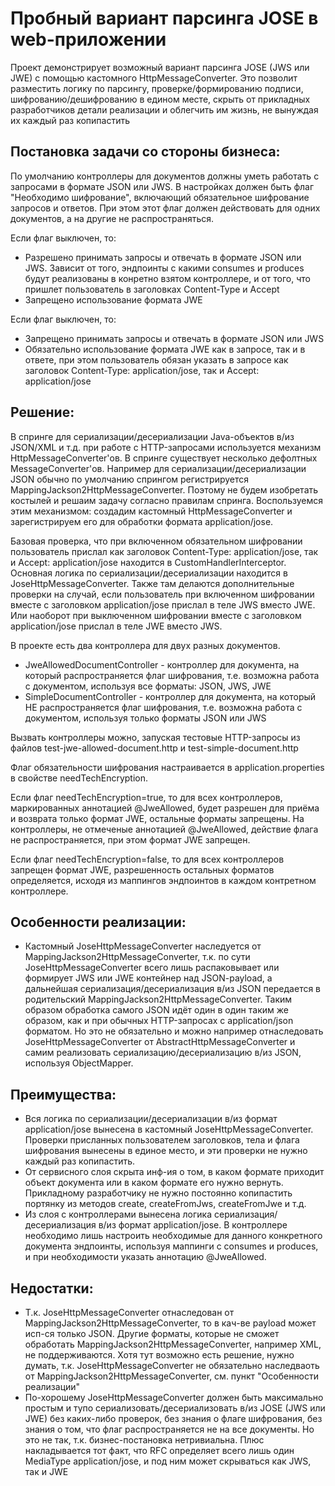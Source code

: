 # Пробный вариант парсинга JOSE в web-приложении

Проект демонстрирует возможный вариант парсинга JOSE (JWS или JWE) с помощью кастомного HttpMessageConverter. 
Это позволит разместить логику по парсингу, проверке/формированию подписи, шифрованию/дешифрованию в едином месте, 
скрыть от прикладных разработчиков детали реализации и облегчить им жизнь, не вынуждая их каждый раз копипастить

## Постановка задачи со стороны бизнеса:

По умолчанию контроллеры для документов должны уметь работать с запросами в формате JSON или JWS. 
В настройках должен быть флаг "Необходимо шифрование", включающий обязательное шифрование запросов и ответов. 
При этом этот флаг должен действовать для одних документов, а на другие не распространяться.

Если флаг выключен, то:
* Разрешено принимать запросы и отвечать в формате JSON или JWS. 
  Зависит от того, эндпоинты с какими consumes и produces будут реализованы в конретно взятом контроллере, 
  и от того, что пришлет пользователь в заголовках Content-Type и Accept
* Запрещено использование формата JWE

Если флаг выключен, то:
* Запрещено принимать запросы и отвечать в формате JSON или JWS
* Обязательно использование формата JWE как в запросе, так и в ответе, 
  при этом пользователь обязан указать в запросе как заголовок Content-Type: application/jose, так и Accept: application/jose

## Решение:

В спринге для сериализации/десериализации Java-объектов в/из JSON/XML и т.д. при работе с HTTP-запросами используется механизм HttpMessageConverter'ов.
В спринге существует несколько дефолтных MessageConverter'ов. 
Например для сериализации/десериализации JSON обычно по умолчанию спрингом регистрируется MappingJackson2HttpMessageConverter.
Поэтому не будем изобретать костылей и решаим задачу согласно правилам спринга. 
Воспользуемся этим механизмом: создадим кастомный HttpMessageConverter и зарегистрируем его для обработки формата application/jose.

Базовая проверка, что при включенном обязательном шифровании пользователь прислал как заголовок Content-Type: application/jose, так и Accept: application/jose
находится в CustomHandlerInterceptor.
Основная логика по сериализации/десериализации находится в JoseHttpMessageConverter. Также там делаются дополнительные проверки на случай,
если пользователь при включенном шифровании вместе с заголовком application/jose прислал в теле JWS вместо JWE. 
Или наоборот при выключенном шифровании вместе с заголовком application/jose прислал в теле JWE вместо JWS.

В проекте есть два контроллера для двух разных документов. 
* JweAllowedDocumentController - контроллер для документа, на который распространяется флаг шифрования, т.е. возможна работа с документом, используя все форматы: JSON, JWS, JWE
* SimpleDocumentController - контроллер для документа, на который НЕ распространяется флаг шифрования, т.е. возможна работа с документом, используя только форматы JSON или JWS

Вызвать контроллеры можно, запуская тестовые HTTP-запросы из файлов test-jwe-allowed-document.http и test-simple-document.http

Флаг обязательности шифрования настраивается в application.properties в свойстве needTechEncryption.

Если флаг needTechEncryption=true, то для всех контроллеров, маркированных аннотацией @JweAllowed, будет разрешен 
для приёма и возврата только формат JWE, остальные форматы запрещены.
На контроллеры, не отмеченые аннотацией @JweAllowed, действие флага не распространяется, при этом формат JWE запрещен.

Если флаг needTechEncryption=false, то для всех контроллеров запрещен формат JWE, разрешенность остальных форматов определяется, 
исходя из маппингов эндпоинтов в каждом контретном контроллере.

## Особенности реализации:
* Кастомный JoseHttpMessageConverter наследуется от MappingJackson2HttpMessageConverter, 
т.к. по сути JoseHttpMessageConverter всего лишь распаковывает или формирует JWS или JWE контейнер над JSON-payload,
а дальнейшая сериализация/десериализация в/из JSON передается в родительский MappingJackson2HttpMessageConverter.
Таким образом обработка самого JSON идёт один в один таким же образом, как и при обычных HTTP-запросах с application/json форматом.
Но это не обязательно и можно например отнаследовать JoseHttpMessageConverter от AbstractHttpMessageConverter и самим реализовать
сериализацию/десериализацию в/из JSON, используя ObjectMapper.

## Преимущества:
* Вся логика по сериализации/десериализации в/из формат application/jose вынесена в кастомный JoseHttpMessageConverter. 
Проверки присланных пользователем заголовков, тела и флага шифрования вынесены в единое место, и эти проверки не нужно каждый раз копипастить.
* От сервисного слоя скрыта инф-ия о том, в каком формате приходит объект документа или в каком формате его нужно вернуть. 
Прикладному разработчику не нужно постоянно копипастить портянку из методов create, createFromJws, createFromJwe и т.д.
* Из слоя с контроллерами вынесена логика сериализация/десериализация в/из формат application/jose.
В контроллере необходимо лишь настроить необходимые для данного конкретного документа эндпоинты, используя маппинги с consumes и produces, 
и при необходимости указать аннотацию @JweAllowed.   

## Недостатки:
* Т.к. JoseHttpMessageConverter отнаследован от MappingJackson2HttpMessageConverter, то в кач-ве payload может исп-ся
только JSON. Другие форматы, которые не сможет обработать MappingJackson2HttpMessageConverter, например XML, не поддерживаются.
Хотя тут возможно есть решение, нужно думать, т.к. JoseHttpMessageConverter не обязательно наследваоть от MappingJackson2HttpMessageConverter, 
см. пункт "Особенности реализации"
* По-хорошему JoseHttpMessageConverter должен быть максимально простым и тупо сериализовать/десериализовать в/из JOSE (JWS или JWE) без каких-либо проверок,
без знания о флаге шифрования, без знания о том, что флаг распространяется не на все документы.
Но это не так, т.к. бизнес-постановка нетривиальна. Плюс накладывается тот факт, что RFC определяет всего лишь один MediaType application/jose,
 и под ним может скрываться как JWS, так и JWE 